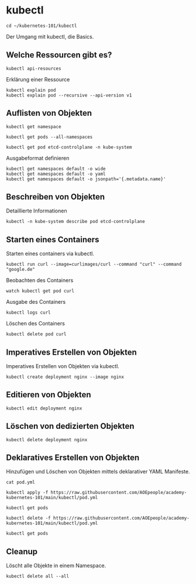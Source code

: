 # kubectl

```shell
cd ~/kubernetes-101/kubectl
```

Der Umgang mit kubectl, die Basics.

## Welche Ressourcen gibt es?

```shell
kubectl api-resources
```

Erklärung einer Ressource
```shell
kubectl explain pod
kubectl explain pod --recursive --api-version v1
```

## Auflisten von Objekten

```shell
kubectl get namespace
```

```shell
kubectl get pods --all-namespaces
```

```shell
kubectl get pod etcd-controlplane -n kube-system
```

Ausgabeformat definieren
```shell
kubectl get namespaces default -o wide
kubectl get namespaces default -o yaml
kubectl get namespaces default -o jsonpath='{.metadata.name}'
```

## Beschreiben von Objekten
Detaillierte Informationen
```shell
kubectl -n kube-system describe pod etcd-controlplane
```

## Starten eines Containers

Starten eines containers via kubectl.

```shell
kubectl run curl --image=curlimages/curl --command "curl" --command "google.de"
```

Beobachten des Containers
```shell
watch kubectl get pod curl
```

Ausgabe des Containers
```shell
kubectl logs curl
```

Löschen des Containers
```shell
kubectl delete pod curl
```

## Imperatives Erstellen von Objekten

Imperatives Erstellen von Objekten via kubectl.

```shell
kubectl create deployment nginx --image nginx
```

## Editieren von Objekten

```shell
kubectl edit deployment nginx
```

## Löschen von dedizierten Objekten

```shell
kubectl delete deployment nginx
```

## Deklaratives Erstellen von Objekten

Hinzufügen und Löschen von Objekten mittels deklarativer YAML Manifeste.

```shell
cat pod.yml
```

```shell
kubectl apply -f https://raw.githubusercontent.com/AOEpeople/academy-kubernetes-101/main/kubectl/pod.yml
```

```shell
kubectl get pods
```

```shell
kubectl delete -f https://raw.githubusercontent.com/AOEpeople/academy-kubernetes-101/main/kubectl/pod.yml
```

```shell
kubectl get pods
```

## Cleanup
Löscht alle Objekte in einem Namespace.
```shell
kubectl delete all --all
```